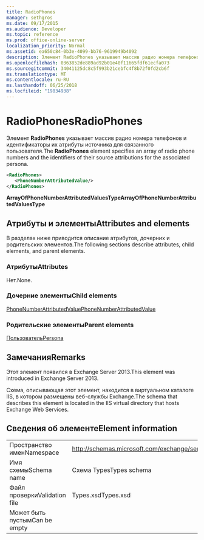 ```yaml
---
title: RadioPhones
manager: sethgros
ms.date: 09/17/2015
ms.audience: Developer
ms.topic: reference
ms.prod: office-online-server
localization_priority: Normal
ms.assetid: ea650c84-0b3e-4099-bb76-9619949b4092
description: Элемент RadioPhones указывает массив радио номера телефонов и идентификаторы их атрибуты источника для связанного пользователя.
ms.openlocfilehash: 0363852de889ad92b01e40f11665fdf61ecfa073
ms.sourcegitcommit: 34041125dc8c5f993b21cebfc4f8b72f0fd2cb6f
ms.translationtype: MT
ms.contentlocale: ru-RU
ms.lasthandoff: 06/25/2018
ms.locfileid: "19834938"
---
```

# <a name="radiophones"></a><span data-ttu-id="77114-103">RadioPhones</span><span class="sxs-lookup"><span data-stu-id="77114-103">RadioPhones</span></span>

<span data-ttu-id="77114-104">Элемент **RadioPhones** указывает массив радио номера телефонов и идентификаторы их атрибуты источника для связанного пользователя.</span><span class="sxs-lookup"><span data-stu-id="77114-104">The **RadioPhones** element specifies an array of radio phone numbers and the identifiers of their source attributions for the associated persona.</span></span> 
  
```XML
<RadioPhones>
   <PhoneNumberAttributedValue/>
</RadioPhones>
```

 <span data-ttu-id="77114-105">**ArrayOfPhoneNumberAttributedValuesType**</span><span class="sxs-lookup"><span data-stu-id="77114-105">**ArrayOfPhoneNumberAttributedValuesType**</span></span>
## <a name="attributes-and-elements"></a><span data-ttu-id="77114-106">Атрибуты и элементы</span><span class="sxs-lookup"><span data-stu-id="77114-106">Attributes and elements</span></span>

<span data-ttu-id="77114-107">В разделах ниже приводится описание атрибутов, дочерних и родительских элементов.</span><span class="sxs-lookup"><span data-stu-id="77114-107">The following sections describe attributes, child elements, and parent elements.</span></span>
  
### <a name="attributes"></a><span data-ttu-id="77114-108">Атрибуты</span><span class="sxs-lookup"><span data-stu-id="77114-108">Attributes</span></span>

<span data-ttu-id="77114-109">Нет.</span><span class="sxs-lookup"><span data-stu-id="77114-109">None.</span></span>
  
### <a name="child-elements"></a><span data-ttu-id="77114-110">Дочерние элементы</span><span class="sxs-lookup"><span data-stu-id="77114-110">Child elements</span></span>

[<span data-ttu-id="77114-111">PhoneNumberAttributedValue</span><span class="sxs-lookup"><span data-stu-id="77114-111">PhoneNumberAttributedValue</span></span>](phonenumberattributedvalue.md)
  
### <a name="parent-elements"></a><span data-ttu-id="77114-112">Родительские элементы</span><span class="sxs-lookup"><span data-stu-id="77114-112">Parent elements</span></span>

[<span data-ttu-id="77114-113">Пользователь</span><span class="sxs-lookup"><span data-stu-id="77114-113">Persona</span></span>](persona.md)
  
## <a name="remarks"></a><span data-ttu-id="77114-114">Замечания</span><span class="sxs-lookup"><span data-stu-id="77114-114">Remarks</span></span>

<span data-ttu-id="77114-115">Этот элемент появился в Exchange Server 2013.</span><span class="sxs-lookup"><span data-stu-id="77114-115">This element was introduced in Exchange Server 2013.</span></span>
  
<span data-ttu-id="77114-116">Схема, описывающая этот элемент, находится в виртуальном каталоге IIS, в котором размещены веб-службы Exchange.</span><span class="sxs-lookup"><span data-stu-id="77114-116">The schema that describes this element is located in the IIS virtual directory that hosts Exchange Web Services.</span></span>
  
## <a name="element-information"></a><span data-ttu-id="77114-117">Сведения об элементе</span><span class="sxs-lookup"><span data-stu-id="77114-117">Element information</span></span>

|||
|:-----|:-----|
|<span data-ttu-id="77114-118">Пространство имен</span><span class="sxs-lookup"><span data-stu-id="77114-118">Namespace</span></span>  <br/> |http://schemas.microsoft.com/exchange/services/2006/types  <br/> |
|<span data-ttu-id="77114-119">Имя схемы</span><span class="sxs-lookup"><span data-stu-id="77114-119">Schema name</span></span>  <br/> |<span data-ttu-id="77114-120">Схема Types</span><span class="sxs-lookup"><span data-stu-id="77114-120">Types schema</span></span>  <br/> |
|<span data-ttu-id="77114-121">Файл проверки</span><span class="sxs-lookup"><span data-stu-id="77114-121">Validation file</span></span>  <br/> |<span data-ttu-id="77114-122">Types.xsd</span><span class="sxs-lookup"><span data-stu-id="77114-122">Types.xsd</span></span>  <br/> |
|<span data-ttu-id="77114-123">Может быть пустым</span><span class="sxs-lookup"><span data-stu-id="77114-123">Can be empty</span></span>  <br/> ||
   

